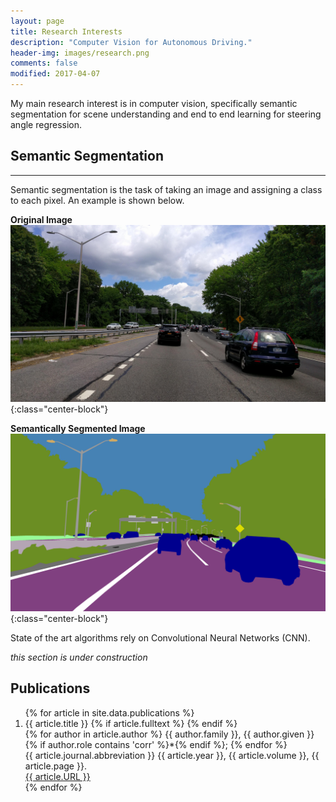```yaml
---
layout: page
title: Research Interests
description: "Computer Vision for Autonomous Driving."
header-img: images/research.png
comments: false
modified: 2017-04-07
---
```


My main research interest is in computer vision, specifically semantic segmentation for scene understanding and end to end learning for steering angle regression.

## Semantic Segmentation
-----

Semantic segmentation is the task of taking an image and assigning a class to each pixel. An example is shown below.

**Original Image**
![Original Image][original]{:class="center-block"}

**Semantically Segmented Image**
![Segmented Image][segmented]{:class="center-block"}

State of the art algorithms rely on Convolutional Neural Networks (CNN).

*this section is under construction*

## Publications

<div class='panel-pub'>
<ol>
{% for article in site.data.publications %}
    <li>
    <div class="title">
    <span class="title">{{ article.title }}</span>
    {% if article.fulltext %}
        <a title="fulltext" href="{{ site.url }}/downloads/journal/{{ article.fulltext }}"><i class="fa fa-file-pdf-o"></i></a>
    {% endif %}
    </div>
    <div class='author'>
    {% for author in article.author %}
        <span class='{{ author.role }}'>
        {{ author.family }}, {{ author.given }}{% if author.role contains 'corr' %}*{% endif %}; </span>
    {% endfor %}
    </div>
    <div class="pubinfo">
    <span class="source">{{ article.journal.abbreviation }} </span>
    <span class="year">{{ article.year }}, </span>
    <span class="volume">{{ article.volume }}, </span>
    <span class="page">{{ article.page }}.</span>
    </div>
    <div class="url">
        <a href="{{ article.URL }}">{{ article.URL }}</a>
    </div>
    </li>
{% endfor %}
</ol>
</div>

[original]: /images/research/input.jpg
[segmented]: /images/research/segmented.png
